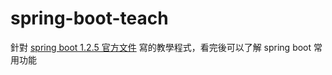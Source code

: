 # spring-boot-teach

針對 [spring boot 1.2.5 官方文件](http://docs.spring.io/spring-boot/docs/1.2.5.RELEASE/reference/htmlsingle/) 寫的教學程式，看完後可以了解 spring boot 常用功能
